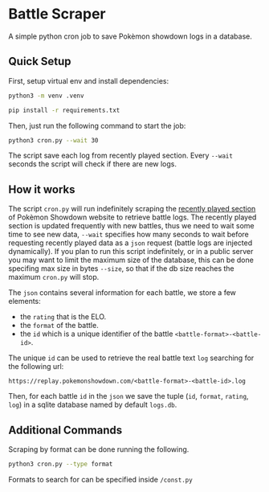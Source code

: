 # Battle Scraper
A simple python cron job to save Pokèmon showdown logs in a database.


## Quick Setup
First, setup virtual env and install dependencies:

```bash
python3 -m venv .venv

pip install -r requirements.txt
```

Then, just run the following command to start the job:

```bash
python3 cron.py --wait 30
```
The script save each log from recently played section. Every `--wait` seconds the script will check if there are new logs.

## How it works
The script `cron.py` will run indefinitely scraping the [recently played section](https://replay.pokemonshowdown.com/) of Pokèmon Showdown website to retrieve battle logs. The recently played section is updated frequently with new battles, thus we need to wait some time to see new data, `--wait` specifies how many seconds to wait before requesting recently played data as a `json` request (battle logs are injected dynamically). If you plan to run this script indefinitely, or in a public server you may want to limit the maximum size of the database, this can be done specifing max size in bytes `--size`, so that if the db size reaches the maximum `cron.py` will stop.

The `json` contains several information for each battle, we store a few elements:
- the `rating` that is the ELO.
- the `format` of the battle.
- the `id` which is a unique identifier of the battle `<battle-format>-<battle-id>`.

The unique `id` can be used to retrieve the real battle text `log` searching for the following url:

    https://replay.pokemonshowdown.com/<battle-format>-<battle-id>.log

Then, for each battle `id` in the `json` we save the tuple (`id`, `format`, `rating`, `log`) in a sqlite database named by default `logs.db`.

## Additional Commands

Scraping by format can be done running the following.
```bash
python3 cron.py --type format
```
Formats to search for can be specified inside `/const.py`